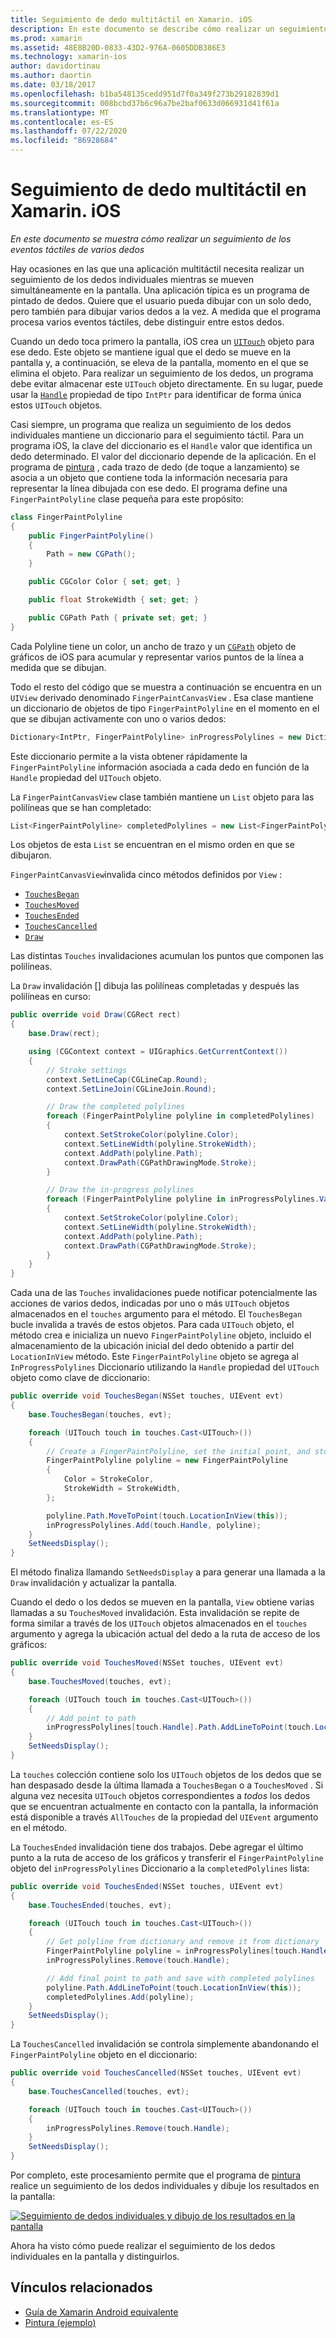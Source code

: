 ```yaml
---
title: Seguimiento de dedo multitáctil en Xamarin. iOS
description: En este documento se describe cómo realizar un seguimiento de los dedos individuales en movimientos multitáctiles en una aplicación de Xamarin. iOS. Se centra en un ejemplo de aplicación de pintado de dedos.
ms.prod: xamarin
ms.assetid: 48E8B20D-0833-43D2-976A-0605DDB386E3
ms.technology: xamarin-ios
author: davidortinau
ms.author: daortin
ms.date: 03/18/2017
ms.openlocfilehash: b1ba548135cedd951d7f0a349f273b29182839d1
ms.sourcegitcommit: 008bcbd37b6c96a7be2baf0633d066931d41f61a
ms.translationtype: MT
ms.contentlocale: es-ES
ms.lasthandoff: 07/22/2020
ms.locfileid: "86928684"
---
```

# <a name="multi-touch-finger-tracking-in-xamarinios"></a>Seguimiento de dedo multitáctil en Xamarin. iOS

_En este documento se muestra cómo realizar un seguimiento de los eventos táctiles de varios dedos_

Hay ocasiones en las que una aplicación multitáctil necesita realizar un seguimiento de los dedos individuales mientras se mueven simultáneamente en la pantalla. Una aplicación típica es un programa de pintado de dedos. Quiere que el usuario pueda dibujar con un solo dedo, pero también para dibujar varios dedos a la vez. A medida que el programa procesa varios eventos táctiles, debe distinguir entre estos dedos.

Cuando un dedo toca primero la pantalla, iOS crea un [`UITouch`](xref:UIKit.UITouch) objeto para ese dedo. Este objeto se mantiene igual que el dedo se mueve en la pantalla y, a continuación, se eleva de la pantalla, momento en el que se elimina el objeto. Para realizar un seguimiento de los dedos, un programa debe evitar almacenar este `UITouch` objeto directamente. En su lugar, puede usar la [`Handle`](xref:Foundation.NSObject.Handle) propiedad de tipo `IntPtr` para identificar de forma única estos `UITouch` objetos.

Casi siempre, un programa que realiza un seguimiento de los dedos individuales mantiene un diccionario para el seguimiento táctil. Para un programa iOS, la clave del diccionario es el `Handle` valor que identifica un dedo determinado. El valor del diccionario depende de la aplicación. En el programa de [pintura](https://docs.microsoft.com/samples/xamarin/ios-samples/applicationfundamentals-fingerpaint) , cada trazo de dedo (de toque a lanzamiento) se asocia a un objeto que contiene toda la información necesaria para representar la línea dibujada con ese dedo. El programa define una `FingerPaintPolyline` clase pequeña para este propósito:

```csharp
class FingerPaintPolyline
{
    public FingerPaintPolyline()
    {
        Path = new CGPath();
    }

    public CGColor Color { set; get; }

    public float StrokeWidth { set; get; }

    public CGPath Path { private set; get; }
}
```

Cada Polyline tiene un color, un ancho de trazo y un [`CGPath`](xref:CoreGraphics.CGPath) objeto de gráficos de iOS para acumular y representar varios puntos de la línea a medida que se dibujan.

Todo el resto del código que se muestra a continuación se encuentra en un `UIView` derivado denominado `FingerPaintCanvasView` . Esa clase mantiene un diccionario de objetos de tipo `FingerPaintPolyline` en el momento en el que se dibujan activamente con uno o varios dedos:

```csharp
Dictionary<IntPtr, FingerPaintPolyline> inProgressPolylines = new Dictionary<IntPtr, FingerPaintPolyline>();
```

Este diccionario permite a la vista obtener rápidamente la `FingerPaintPolyline` información asociada a cada dedo en función de la `Handle` propiedad del `UITouch` objeto.

La `FingerPaintCanvasView` clase también mantiene un `List` objeto para las polilíneas que se han completado:

```csharp
List<FingerPaintPolyline> completedPolylines = new List<FingerPaintPolyline>();
```

Los objetos de esta `List` se encuentran en el mismo orden en que se dibujaron.

`FingerPaintCanvasView`invalida cinco métodos definidos por `View` :

- [`TouchesBegan`](xref:UIKit.UIResponder.TouchesBegan(Foundation.NSSet,UIKit.UIEvent))
- [`TouchesMoved`](xref:UIKit.UIResponder.TouchesMoved(Foundation.NSSet,UIKit.UIEvent))
- [`TouchesEnded`](xref:UIKit.UIResponder.TouchesEnded(Foundation.NSSet,UIKit.UIEvent))
- [`TouchesCancelled`](xref:UIKit.UIResponder.TouchesCancelled(Foundation.NSSet,UIKit.UIEvent))
- [`Draw`](xref:UIKit.UIView.Draw(CoreGraphics.CGRect))

Las distintas `Touches` invalidaciones acumulan los puntos que componen las polilíneas.

La `Draw` invalidación [] dibuja las polilíneas completadas y después las polilíneas en curso:

```csharp
public override void Draw(CGRect rect)
{
    base.Draw(rect);

    using (CGContext context = UIGraphics.GetCurrentContext())
    {
        // Stroke settings
        context.SetLineCap(CGLineCap.Round);
        context.SetLineJoin(CGLineJoin.Round);

        // Draw the completed polylines
        foreach (FingerPaintPolyline polyline in completedPolylines)
        {
            context.SetStrokeColor(polyline.Color);
            context.SetLineWidth(polyline.StrokeWidth);
            context.AddPath(polyline.Path);
            context.DrawPath(CGPathDrawingMode.Stroke);
        }

        // Draw the in-progress polylines
        foreach (FingerPaintPolyline polyline in inProgressPolylines.Values)
        {
            context.SetStrokeColor(polyline.Color);
            context.SetLineWidth(polyline.StrokeWidth);
            context.AddPath(polyline.Path);
            context.DrawPath(CGPathDrawingMode.Stroke);
        }
    }
}
```

Cada una de las `Touches` invalidaciones puede notificar potencialmente las acciones de varios dedos, indicadas por uno o más `UITouch` objetos almacenados en el `touches` argumento para el método. El `TouchesBegan` bucle invalida a través de estos objetos. Para cada `UITouch` objeto, el método crea e inicializa un nuevo `FingerPaintPolyline` objeto, incluido el almacenamiento de la ubicación inicial del dedo obtenido a partir del `LocationInView` método. Este `FingerPaintPolyline` objeto se agrega al `InProgressPolylines` Diccionario utilizando la `Handle` propiedad del `UITouch` objeto como clave de diccionario:

```csharp
public override void TouchesBegan(NSSet touches, UIEvent evt)
{
    base.TouchesBegan(touches, evt);

    foreach (UITouch touch in touches.Cast<UITouch>())
    {
        // Create a FingerPaintPolyline, set the initial point, and store it
        FingerPaintPolyline polyline = new FingerPaintPolyline
        {
            Color = StrokeColor,
            StrokeWidth = StrokeWidth,
        };

        polyline.Path.MoveToPoint(touch.LocationInView(this));
        inProgressPolylines.Add(touch.Handle, polyline);
    }
    SetNeedsDisplay();
}
```

El método finaliza llamando `SetNeedsDisplay` a para generar una llamada a la `Draw` invalidación y actualizar la pantalla.

Cuando el dedo o los dedos se mueven en la pantalla, `View` obtiene varias llamadas a su `TouchesMoved` invalidación. Esta invalidación se repite de forma similar a través de los `UITouch` objetos almacenados en el `touches` argumento y agrega la ubicación actual del dedo a la ruta de acceso de los gráficos:

```csharp
public override void TouchesMoved(NSSet touches, UIEvent evt)
{
    base.TouchesMoved(touches, evt);

    foreach (UITouch touch in touches.Cast<UITouch>())
    {
        // Add point to path
        inProgressPolylines[touch.Handle].Path.AddLineToPoint(touch.LocationInView(this));
    }
    SetNeedsDisplay();
}
```

La `touches` colección contiene solo los `UITouch` objetos de los dedos que se han despasado desde la última llamada a `TouchesBegan` o a `TouchesMoved` . Si alguna vez necesita `UITouch` objetos correspondientes a *todos* los dedos que se encuentran actualmente en contacto con la pantalla, la información está disponible a través `AllTouches` de la propiedad del `UIEvent` argumento en el método.

La `TouchesEnded` invalidación tiene dos trabajos. Debe agregar el último punto a la ruta de acceso de los gráficos y transferir el `FingerPaintPolyline` objeto del `inProgressPolylines` Diccionario a la `completedPolylines` lista:

```csharp
public override void TouchesEnded(NSSet touches, UIEvent evt)
{
    base.TouchesEnded(touches, evt);

    foreach (UITouch touch in touches.Cast<UITouch>())
    {
        // Get polyline from dictionary and remove it from dictionary
        FingerPaintPolyline polyline = inProgressPolylines[touch.Handle];
        inProgressPolylines.Remove(touch.Handle);

        // Add final point to path and save with completed polylines
        polyline.Path.AddLineToPoint(touch.LocationInView(this));
        completedPolylines.Add(polyline);
    }
    SetNeedsDisplay();
}
```

La `TouchesCancelled` invalidación se controla simplemente abandonando el `FingerPaintPolyline` objeto en el diccionario:

```csharp
public override void TouchesCancelled(NSSet touches, UIEvent evt)
{
    base.TouchesCancelled(touches, evt);

    foreach (UITouch touch in touches.Cast<UITouch>())
    {
        inProgressPolylines.Remove(touch.Handle);
    }
    SetNeedsDisplay();
}
```

Por completo, este procesamiento permite que el programa de [pintura](https://docs.microsoft.com/samples/xamarin/ios-samples/applicationfundamentals-fingerpaint) realice un seguimiento de los dedos individuales y dibuje los resultados en la pantalla:

[![Seguimiento de dedos individuales y dibujo de los resultados en la pantalla](touch-tracking-images/image01.png)](touch-tracking-images/image01.png#lightbox)

Ahora ha visto cómo puede realizar el seguimiento de los dedos individuales en la pantalla y distinguirlos.

## <a name="related-links"></a>Vínculos relacionados

- [Guía de Xamarin Android equivalente](~/android/app-fundamentals/touch/touch-tracking.md)
- [Pintura (ejemplo)](https://docs.microsoft.com/samples/xamarin/ios-samples/applicationfundamentals-fingerpaint)

